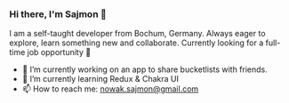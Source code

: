### Hi there, I'm Sajmon 👋

I am a self-taught developer from Bochum, Germany.
Always eager to explore, learn something new and collaborate.
Currently looking for a full-time job opportunity 🔭

- 🔭 I’m currently working on an app to share bucketlists with friends. 
- 🌱 I’m currently learning Redux & Chakra UI
- 📫 How to reach me: nowak.sajmon@gmail.com




<!--
**SajmonNowak/SajmonNowak** is a ✨ _special_ ✨ repository because its `README.md` (this file) appears on your GitHub profile.

Here are some ideas to get you started:

- 🔭 I’m currently working on ...
- 🌱 I’m currently learning ...
- 👯 I’m looking to collaborate on ...
- 🤔 I’m looking for help with ...
- 💬 Ask me about ...
- 📫 How to reach me: ...
- 😄 Pronouns: ...
- ⚡ Fun fact: ...
-->
